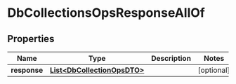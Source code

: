 

# DbCollectionsOpsResponseAllOf


## Properties

Name | Type | Description | Notes
------------ | ------------- | ------------- | -------------
**response** | [**List&lt;DbCollectionOpsDTO&gt;**](DbCollectionOpsDTO.md) |  |  [optional]



